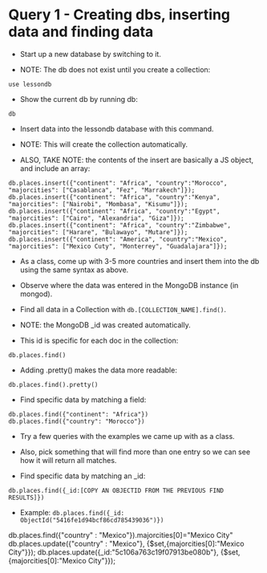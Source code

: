 # Query 1 - Creating dbs, inserting data and finding data

* Start up a new database by switching to it.

* NOTE: The db does not exist until you create a collection:

```
use lessondb
```

* Show the current db by running db:

```
db
```

* Insert data into the lessondb database with this command.

* NOTE: This will create the collection automatically.

* ALSO, TAKE NOTE: the contents of the insert are basically a JS object, and include an array:

```
db.places.insert({"continent": "Africa", "country":"Morocco", "majorcities": ["Casablanca", "Fez", "Marrakech"]});
db.places.insert({"continent": "Africa", "country":"Kenya", "majorcities": ["Nairobi", "Mombasa", "Kisumu"]});
db.places.insert({"continent": "Africa", "country":"Egypt", "majorcities": ["Cairo", "Alexandria", "Giza"]});
db.places.insert({"continent": "Africa", "country":"Zimbabwe", "majorcities": ["Harare", "Bulawayo", "Mutare"]});
db.places.insert({"continent": "America", "country":"Mexico", "majorcities": ["Mexico Cuty", "Monterrey", "Guadalajara"]});
```

* As a class, come up with 3-5 more countries and insert them into the db using the same syntax as above.

* Observe where the data was entered in the MongoDB instance (in mongod).

* Find all data in a Collection with `db.[COLLECTION_NAME].find()`.

* NOTE: the MongoDB _id was created automatically.

* This id is specific for each doc in the collection:

```
db.places.find()
```

* Adding .pretty() makes the data more readable:

```
db.places.find().pretty()
```

* Find specific data by matching a field:

```
db.places.find({"continent": "Africa"})
db.places.find({"country": "Morocco"})
```

* Try a few queries with the examples we came up with as a class.

* Also, pick something that will find more than one entry so we can see how it will return all matches.

* Find specific data by matching an _id:

```
db.places.find({_id:[COPY AN OBJECTID FROM THE PREVIOUS FIND RESULTS]})
```

* Example: `db.places.find({_id: ObjectId("5416fe1d94bcf86cd785439036")})`


db.places.find({"country" : "Mexico"}).majorcities[0]="Mexico City"
db.places.update({"country" : "Mexico"}, {$set,{majorcities[0]:"Mexico City"}});
db.places.update({_id:"5c106a763c19f07913be080b"}, {$set,{majorcities[0]:"Mexico City"}});